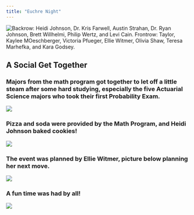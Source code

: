 ```yaml
---
title: "Euchre Night"
---
```


![Backrow: Heidi Johnson, Dr. Kris Farwell, Austin Strahan, Dr. Ryan Johnson, Brett Willhelmi, Philip Wertz, and Levi Cain.  Frontrow: Taylor, Kaylee MOeschberger, Victoria Pfueger, Ellie Witmer, Olivia Shaw, Teresa Marhefka, and Kara Godsey.](https://github.com/MathAtGrace/MathAtGrace.github.io/blob/master/_posts/images/2020-Jan-Euchre/IMG_2146.jpg)

## A Social Get Together

### Majors from the math program got together to let off a little steam after some hard studying, especially the five Actuarial Science majors who took their first Probability Exam.

![](https://github.com/MathAtGrace/MathAtGrace.github.io/blob/master/_posts/images/2020-Jan-Euchre/IMG-0347.png)

### Pizza and soda were provided by the Math Program, and Heidi Johnson baked cookies!

![](https://github.com/MathAtGrace/MathAtGrace.github.io/blob/master/_posts/images/2020-Jan-Euchre/IMG-0349.png)

### The event was planned by Ellie Witmer, picture below planning her next move.

![](https://github.com/MathAtGrace/MathAtGrace.github.io/blob/master/_posts/images/2020-Jan-Euchre/IMG-0350.png)

### A fun time was had by all!

![](https://github.com/MathAtGrace/MathAtGrace.github.io/blob/master/_posts/images/2020-Jan-Euchre/IMG-0353.png)
